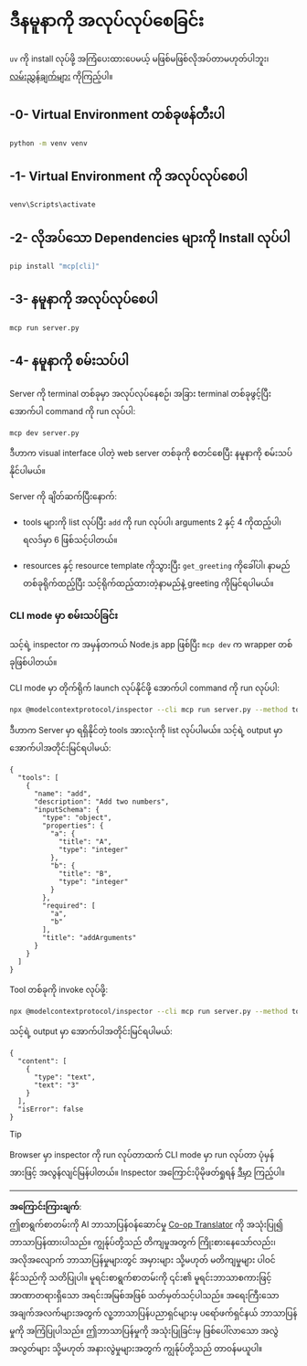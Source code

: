 <!--
CO_OP_TRANSLATOR_METADATA:
{
  "original_hash": "d4c162484df410632550a4a357d40341",
  "translation_date": "2025-09-03T16:20:22+00:00",
  "source_file": "03-GettingStarted/01-first-server/solution/python/README.md",
  "language_code": "my"
}
-->
# ဒီနမူနာကို အလုပ်လုပ်စေခြင်း

`uv` ကို install လုပ်ဖို့ အကြံပေးထားပေမယ့် မဖြစ်မဖြစ်လိုအပ်တာမဟုတ်ပါဘူး၊ [လမ်းညွှန်ချက်များ](https://docs.astral.sh/uv/#highlights) ကိုကြည့်ပါ။

## -0- Virtual Environment တစ်ခုဖန်တီးပါ

```bash
python -m venv venv
```

## -1- Virtual Environment ကို အလုပ်လုပ်စေပါ

```bash
venv\Scripts\activate
```

## -2- လိုအပ်သော Dependencies များကို Install လုပ်ပါ

```bash
pip install "mcp[cli]"
```

## -3- နမူနာကို အလုပ်လုပ်စေပါ

```bash
mcp run server.py
```

## -4- နမူနာကို စမ်းသပ်ပါ

Server ကို terminal တစ်ခုမှာ အလုပ်လုပ်နေစဉ်၊ အခြား terminal တစ်ခုဖွင့်ပြီး အောက်ပါ command ကို run လုပ်ပါ:

```bash
mcp dev server.py
```

ဒီဟာက visual interface ပါတဲ့ web server တစ်ခုကို စတင်စေပြီး နမူနာကို စမ်းသပ်နိုင်ပါမယ်။

Server ကို ချိတ်ဆက်ပြီးနောက်:

- tools များကို list လုပ်ပြီး `add` ကို run လုပ်ပါ၊ arguments 2 နှင့် 4 ကိုထည့်ပါ၊ ရလဒ်မှာ 6 ဖြစ်သင့်ပါတယ်။

- resources နှင့် resource template ကိုသွားပြီး `get_greeting` ကိုခေါ်ပါ၊ နာမည်တစ်ခုရိုက်ထည့်ပြီး သင့်ရိုက်ထည့်ထားတဲ့နာမည်နဲ့ greeting ကိုမြင်ရပါမယ်။

### CLI mode မှာ စမ်းသပ်ခြင်း

သင့်ရဲ့ inspector က အမှန်တကယ် Node.js app ဖြစ်ပြီး `mcp dev` က wrapper တစ်ခုဖြစ်ပါတယ်။

CLI mode မှာ တိုက်ရိုက် launch လုပ်နိုင်ဖို့ အောက်ပါ command ကို run လုပ်ပါ:

```bash
npx @modelcontextprotocol/inspector --cli mcp run server.py --method tools/list
```

ဒီဟာက Server မှာ ရရှိနိုင်တဲ့ tools အားလုံးကို list လုပ်ပါမယ်။ သင့်ရဲ့ output မှာ အောက်ပါအတိုင်းမြင်ရပါမယ်:

```text
{
  "tools": [
    {
      "name": "add",
      "description": "Add two numbers",
      "inputSchema": {
        "type": "object",
        "properties": {
          "a": {
            "title": "A",
            "type": "integer"
          },
          "b": {
            "title": "B",
            "type": "integer"
          }
        },
        "required": [
          "a",
          "b"
        ],
        "title": "addArguments"
      }
    }
  ]
}
```

Tool တစ်ခုကို invoke လုပ်ဖို့:

```bash
npx @modelcontextprotocol/inspector --cli mcp run server.py --method tools/call --tool-name add --tool-arg a=1 --tool-arg b=2
```

သင့်ရဲ့ output မှာ အောက်ပါအတိုင်းမြင်ရပါမယ်:

```text
{
  "content": [
    {
      "type": "text",
      "text": "3"
    }
  ],
  "isError": false
}
```

> [!TIP]
> Browser မှာ inspector ကို run လုပ်တာထက် CLI mode မှာ run လုပ်တာ ပုံမှန်အားဖြင့် အလွန်လျင်မြန်ပါတယ်။
> Inspector အကြောင်းပိုမိုဖတ်ရှုရန် [ဒီမှာ](https://github.com/modelcontextprotocol/inspector) ကြည့်ပါ။

---

**အကြောင်းကြားချက်**:  
ဤစာရွက်စာတမ်းကို AI ဘာသာပြန်ဝန်ဆောင်မှု [Co-op Translator](https://github.com/Azure/co-op-translator) ကို အသုံးပြု၍ ဘာသာပြန်ထားပါသည်။ ကျွန်ုပ်တို့သည် တိကျမှုအတွက် ကြိုးစားနေသော်လည်း၊ အလိုအလျောက် ဘာသာပြန်မှုများတွင် အမှားများ သို့မဟုတ် မတိကျမှုများ ပါဝင်နိုင်သည်ကို သတိပြုပါ။ မူရင်းစာရွက်စာတမ်းကို ၎င်း၏ မူရင်းဘာသာစကားဖြင့် အာဏာတရားရှိသော အရင်းအမြစ်အဖြစ် သတ်မှတ်သင့်ပါသည်။ အရေးကြီးသော အချက်အလက်များအတွက် လူ့ဘာသာပြန်ပညာရှင်များမှ ပရော်ဖက်ရှင်နယ် ဘာသာပြန်မှုကို အကြံပြုပါသည်။ ဤဘာသာပြန်မှုကို အသုံးပြုခြင်းမှ ဖြစ်ပေါ်လာသော အလွဲအလွတ်များ သို့မဟုတ် အနားလွဲမှုများအတွက် ကျွန်ုပ်တို့သည် တာဝန်မယူပါ။